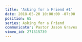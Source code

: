 ```yaml
---
title: 'Asking for a Friend #1'
date: 2018-05-20 10:00:00 -07:00
position: 65
series: Asking for a Friend
communicator: Pastor Jason Graves
vimeo_id: 271315739
---
```


